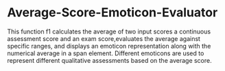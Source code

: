 # Average-Score-Emoticon-Evaluator
This function f1 calculates the average of two input scores a continuous assessment score and an exam score,evaluates the average against specific ranges, and displays an emoticon representation along with the numerical average in a span element. Different emoticons are used to represent different qualitative assessments based on the average score.
